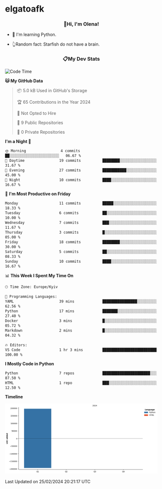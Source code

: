 # elgatoafk

### <div align="center">👋Hi, I'm Olena!</div>

- 🤖 I'm learning Python.

- 👆Random fact: Starfish do not have a brain.

### <div align="center">📋My Dev Stats</div>
<!--START_SECTION:waka-->
![Code Time](http://img.shields.io/badge/Code%20Time-6%20hrs%204%20mins-blue)

**🐱 My GitHub Data** 

> 📦 5.0 kB Used in GitHub's Storage 
 > 
> 🏆 65 Contributions in the Year 2024
 > 
> 🚫 Not Opted to Hire
 > 
> 📜 9 Public Repositories 
 > 
> 🔑 0 Private Repositories 
 > 
**I'm a Night 🦉** 

```text
🌞 Morning                4 commits           ██░░░░░░░░░░░░░░░░░░░░░░░   06.67 % 
🌆 Daytime                19 commits          ████████░░░░░░░░░░░░░░░░░   31.67 % 
🌃 Evening                27 commits          ███████████░░░░░░░░░░░░░░   45.00 % 
🌙 Night                  10 commits          ████░░░░░░░░░░░░░░░░░░░░░   16.67 % 
```
📅 **I'm Most Productive on Friday** 

```text
Monday                   11 commits          █████░░░░░░░░░░░░░░░░░░░░   18.33 % 
Tuesday                  6 commits           ██░░░░░░░░░░░░░░░░░░░░░░░   10.00 % 
Wednesday                7 commits           ███░░░░░░░░░░░░░░░░░░░░░░   11.67 % 
Thursday                 3 commits           █░░░░░░░░░░░░░░░░░░░░░░░░   05.00 % 
Friday                   18 commits          ████████░░░░░░░░░░░░░░░░░   30.00 % 
Saturday                 5 commits           ██░░░░░░░░░░░░░░░░░░░░░░░   08.33 % 
Sunday                   10 commits          ████░░░░░░░░░░░░░░░░░░░░░   16.67 % 
```


📊 **This Week I Spent My Time On** 

```text
🕑︎ Time Zone: Europe/Kyiv

💬 Programming Languages: 
YAML                     39 mins             ████████████████░░░░░░░░░   62.56 % 
Python                   17 mins             ███████░░░░░░░░░░░░░░░░░░   27.40 % 
Docker                   3 mins              █░░░░░░░░░░░░░░░░░░░░░░░░   05.72 % 
Markdown                 2 mins              █░░░░░░░░░░░░░░░░░░░░░░░░   04.32 % 

🔥 Editors: 
VS Code                  1 hr 3 mins         █████████████████████████   100.00 % 
```

**I Mostly Code in Python** 

```text
Python                   7 repos             ██████████████████████░░░   87.50 % 
HTML                     1 repo              ███░░░░░░░░░░░░░░░░░░░░░░   12.50 % 
```



**Timeline**

![Lines of Code chart](https://raw.githubusercontent.com/elgatoafk/elgatoafk/main/assets/bar_graph.png)


 Last Updated on 25/02/2024 20:21:17 UTC
<!--END_SECTION:waka-->
